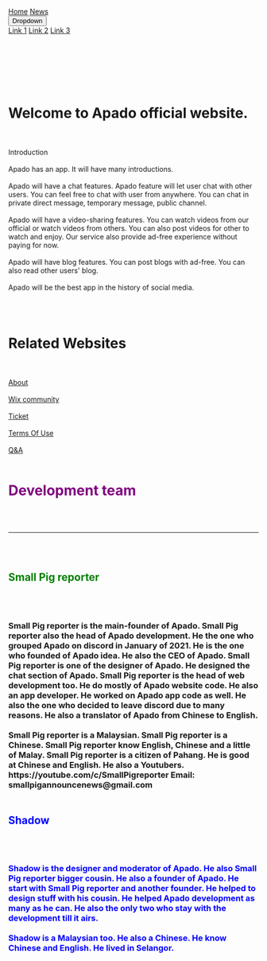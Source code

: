 <html> 
<head><!-- Global site tag (gtag.js) - Google Analytics -->
<script async src="https://www.googletagmanager.com/gtag/js?id=G-2XTTB7H4YB"></script>
<script>
  window.dataLayer = window.dataLayer || [];
  function gtag(){dataLayer.push(arguments);}
  gtag('js', new Date());

  gtag('config', 'G-K376CYE3N1');
</script></head>
<head><script data-ad-client="ca-pub-1562362109894661" async src="https://pagead2.googlesyndication.com/pagead/js/adsbygoogle.js"></script></head>
<head> 
 

<meta name="viewport" content="width=device-width, initial-scale=1">
<link rel="stylesheet" href="https://cdnjs.cloudflare.com/ajax/libs/font-awesome/4.7.0/css/font-awesome.min.css">
<style>
<body>

  position: absolute;
  background-color: #f9f9f9;
  min-width: 160px;
  box-shadow: 0px 8px 16px 0px rgba(0,0,0,0.2);
  z-index: 1;
}

.dropdown-content a {
  float: none;
  color: black;
  padding: 12px 16px;
  text-decoration: none;
  display: block;
  text-align: left;
}

.dropdown-content a:hover {
  background-color: #ddd;
}

.dropdown:hover .dropdown-content {
  display: block;
}


</style>
</head>
<body>

<div class="navbar">
  <a href="https://apadotech.github.io/">Home</a>
  <a href="#news">News</a>
  <div class="dropdown">
    <button class="dropbtn">Dropdown 
      <i class="fa fa-caret-down"></i>
    </button>
    <div class="dropdown-content">
      <a href="#">Link 1</a>
      <a href="#">Link 2</a>
      <a href="#">Link 3</a>
    </div>
  </div> 
</div>

<br>
<br>
<lr>
<br>
<br>
<title>Apado</title>
<meta name="google-site-verification" content="CJcmUOv4nQ4_BgLc0vr0vVojUHVCWV2LHqOK5XDdCWk" />

<br>
<br>
<h1>Welcome to Apado official website.</h1>
<br>
<br>  
Introduction
<br>
<br>
Apado has an app. It will have many introductions.
<br>
<br>
Apado will have a chat features. Apado feature will let user chat with other users. You can feel free to chat with user from anywhere. You can chat in private direct message, temporary message, public channel.
<br>
<br>
Apado will have a video-sharing features. You can watch videos from our official or watch videos from others. You can also post videos for other to watch and enjoy. Our service also provide ad-free experience without paying for now.
<br>
<br>
Apado will have blog features. You can post blogs with ad-free. You can also read other users' blog.
<br>
<br>
Apado will be the best app in the history of social media.</p>
<br>
<br>
<h1>Related Websites</h1>
<br>
<br>
<a href="https://apadotech.github.io/Letter/about.html">About</a>
<br>
<br>
<a href="https://smallpigannouncene.wixsite.com/letter">Wix community</a>
<br>
<br>
<a href="https://apadotech.github.io/Letter/ticket.html">Ticket</a>
<br>
<br>
<a href="https://apadotech.github.io/Letter/communityguidelines.html">Terms Of Use</a>
<br>
<br>
<a href="https://apadotech.github.io/Letter/q&a">Q&A</a>
<br>
<br>
<h1 style="color:purple;">Development team</h1>
<br>
<br>
<hr>
<br>
<br>
<h2 style="color:green;">Small Pig reporter</h2>
<br>
<br>
<h3 style="color;green;">Small Pig reporter is the main-founder of Apado. Small Pig reporter also the head of Apado development. 
He the one who grouped Apado on discord in January of 2021. He is the one who founded of Apado idea. He also the CEO of Apado.
Small Pig reporter is one of the designer of Apado. He designed the chat section of Apado. Small Pig reporter is the head of 
web development too. He do mostly of Apado website code. He also an app developer. He worked on Apado app code as well. He also 
the one who decided to leave discord due to many reasons. He also a translator of Apado from Chinese to English.
<br>
<br>
Small Pig reporter is a Malaysian. Small Pig reporter is a Chinese. Small Pig reporter know English, Chinese and a little of 
Malay. Small Pig reporter is a citizen of Pahang.  He is good at Chinese and English. He also a Youtubers. https://youtube.com/c/SmallPigreporter
Email: smallpigannouncenews@gmail.com
<br>
<br>
<h2 style="color:blue;">Shadow</h2>
<br>
<br>
<h3 style="color:blue;">Shadow is the designer and moderator of Apado. He also Small Pig reporter bigger cousin. He also a founder 
of Apado. He start with Small Pig reporter and another founder. He helped to design stuff with his cousin. He helped Apado development 
as many as he can. He also the only two who stay with the development till it airs.
<br>
<br>
Shadow is a Malaysian too. He also a Chinese. He know Chinese and English. He lived in Selangor.</h3>
<br>
<br>


